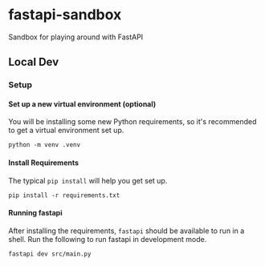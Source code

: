 # fastapi-sandbox

Sandbox for playing around with FastAPI

## Local Dev

### Setup

#### Set up a new virtual environment (optional)

You will be installing some new Python requirements, so it's recommended to get a virtual environment set up.

```
python -m venv .venv
```

#### Install Requirements

The typical `pip install` will help you get set up.

```
pip install -r requirements.txt
```

#### Running fastapi

After installing the requirements, `fastapi` should be available to run in a shell. Run the following to run fastapi in development mode.

```
fastapi dev src/main.py
```

